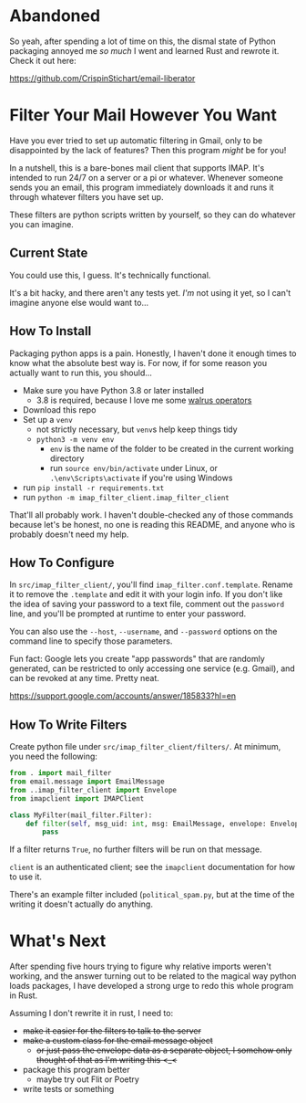 # Abandoned

So yeah, after spending a lot of time on this, the dismal state of Python packaging annoyed me *so much* I went and learned Rust and rewrote it. Check it out here:

https://github.com/CrispinStichart/email-liberator


# Filter Your Mail However You Want

Have you ever tried to set up automatic filtering in Gmail, only to be disappointed by the lack of features? Then this program *might* be for you!

In a nutshell, this is a bare-bones mail client that supports IMAP. It's intended to run 24/7 on a server or a pi or whatever. Whenever someone sends you an email, this program immediately downloads it and runs it through whatever filters you have set up.

These filters are python scripts written by yourself, so they can do whatever you can imagine.

## Current State

You could use this, I guess. It's technically functional.

It's a bit hacky, and there aren't any tests yet. *I'm* not using it yet, so I can't imagine anyone else would want to...

## How To Install

Packaging python apps is a pain. Honestly, I haven't done it enough times to know what the absolute best way is. For now, if for some reason you actually want to run this, you should...

* Make sure you have Python 3.8 or later installed
  * 3.8 is required, because I love me some [walrus operators](https://www.python.org/dev/peps/pep-0572/)
* Download this repo
* Set up a `venv`
  * not strictly necessary, but `venv`s help keep things tidy
  * `python3 -m venv env`
    * `env` is the name of the folder to be created in the current working directory
    * run `source env/bin/activate` under Linux, or `.\env\Scripts\activate` if you're using Windows
* run `pip install -r requirements.txt`
* run `python -m imap_filter_client.imap_filter_client`

That'll all probably work. I haven't double-checked any of those commands because let's be honest, no one is reading this README, and anyone who is probably doesn't need my help.

## How To Configure

In `src/imap_filter_client/`, you'll find `imap_filter.conf.template`. Rename it to remove the `.template` and edit it with your login info. If you don't like the idea of saving your password to a text file, comment out the `password` line, and you'll be prompted at runtime to enter your password.

You can also use the `--host`, `--username`, and `--password` options on the command line to specify those parameters.

Fun fact: Google lets you create "app passwords" that are randomly generated, can be restricted to only accessing one service (e.g. Gmail), and can be revoked at any time. Pretty neat.

https://support.google.com/accounts/answer/185833?hl=en

## How To Write Filters

Create python file under `src/imap_filter_client/filters/`. At minimum, you need the following:

```python
from . import mail_filter
from email.message import EmailMessage
from ..imap_filter_client import Envelope
from imapclient import IMAPClient

class MyFilter(mail_filter.Filter):
    def filter(self, msg_uid: int, msg: EmailMessage, envelope: Envelope, client: IMAPClient) -> bool:
        pass
```

If a filter returns `True`, no further filters will be run on that message. 

`client` is an authenticated client; see the `imapclient` documentation for how to use it.

There's an example filter included (`political_spam.py`, but at the time of the writing it doesn't actually do anything.


# What's Next

After spending five hours trying to figure why relative imports weren't working, and the answer turning out to be related to the magical way python loads packages, I have developed a strong urge to redo this whole program in Rust.
  
Assuming I don't rewrite it in rust, I need to:

* ~~make it easier for the filters to talk to the server~~
* ~~make a custom class for the email message object~~
  * ~~or just pass the envelope data as a separate object, I somehow only thought of that as I'm writing this <_<~~
* package this program better
  * maybe try out Flit or Poetry
* write tests or something